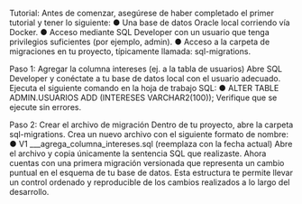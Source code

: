 Tutorial:
Antes de comenzar, asegúrese de haber completado el primer tutorial y tener lo siguiente:
● Una base de datos Oracle local corriendo vía Docker.
● Acceso mediante SQL Developer con un usuario que tenga privilegios suficientes
(por ejemplo, admin).
● Acceso a la carpeta de migraciones en tu proyecto, típicamente llamada:
sql-migrations.

Paso 1: Agregar la columna intereses (ej. a la tabla de usuarios)
Abre SQL Developer y conéctate a tu base de datos local con el usuario adecuado.
Ejecuta el siguiente comando en la hoja de trabajo SQL:
● ALTER TABLE ADMIN.USUARIOS ADD (INTERESES VARCHAR2(100));
Verifique que se ejecute sin errores.

Paso 2: Crear el archivo de migración
Dentro de tu proyecto, abre la carpeta sql-migrations.
Crea un nuevo archivo con el siguiente formato de nombre:
● V1 ___agrega_columna_intereses.sql (reemplaza con la fecha
actual)
Abre el archivo y copia únicamente la sentencia SQL que realizaste.
Ahora cuentas con una primera migración versionada que representa un cambio puntual en
el esquema de tu base de datos. Esta estructura te permite llevar un control ordenado y
reproducible de los cambios realizados a lo largo del desarrollo.